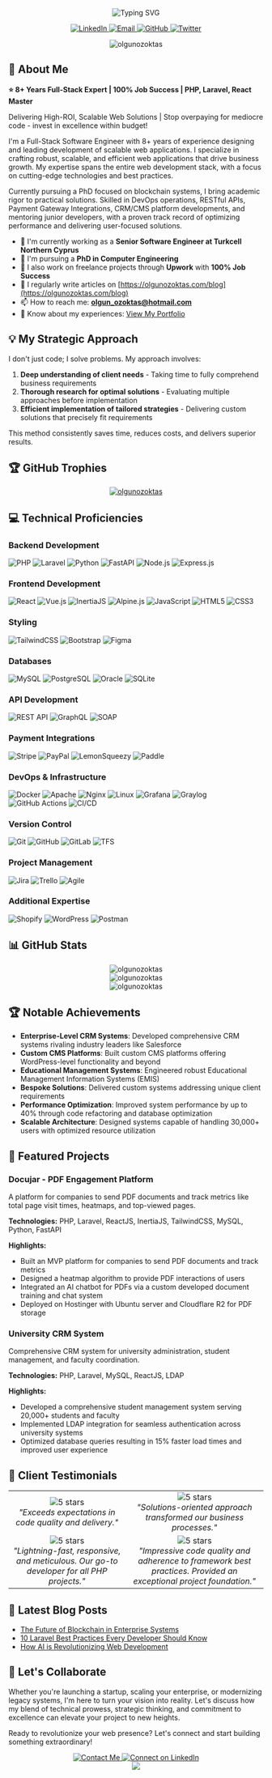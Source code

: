 <div align="center">
  <img src="https://readme-typing-svg.herokuapp.com?font=Fira+Code&weight=600&size=30&pause=1000&color=1E40AF&center=true&vCenter=true&random=false&width=600&height=100&lines=Hi+%F0%9F%91%8B%2C+I'm+Olgun+%C3%96zokta%C5%9F;8%2B+Years+Full-Stack+Expert;PHP+%7C+Laravel+%7C+React+Master;100%25+Job+Success+Rate" alt="Typing SVG" />
</div>

<p align="center">
  <a href="https://linkedin.com/in/olgunozoktas" target="_blank">
    <img src="https://img.shields.io/badge/LinkedIn-0077B5?style=for-the-badge&logo=linkedin&logoColor=white" alt="LinkedIn"/>
  </a>
  <a href="mailto:olgun_ozoktas@hotmail.com">
    <img src="https://img.shields.io/badge/Email-D14836?style=for-the-badge&logo=gmail&logoColor=white" alt="Email"/>
  </a>
  <a href="https://github.com/olgunozoktas" target="_blank">
    <img src="https://img.shields.io/badge/GitHub-100000?style=for-the-badge&logo=github&logoColor=white" alt="GitHub"/>
  </a>
  <a href="https://twitter.com/olgunozoktas" target="_blank">
    <img src="https://img.shields.io/badge/Twitter-1DA1F2?style=for-the-badge&logo=twitter&logoColor=white" alt="Twitter"/>
  </a>
</p>

<p align="center">
  <img src="https://komarev.com/ghpvc/?username=olgunozoktas&label=Profile%20views&color=1e40af&style=flat" alt="olgunozoktas" />
</p>

## 🚀 About Me

**⭐ 8+ Years Full-Stack Expert | 100% Job Success | PHP, Laravel, React Master**

Delivering High-ROI, Scalable Web Solutions | Stop overpaying for mediocre code - invest in excellence within budget!

I'm a Full-Stack Software Engineer with 8+ years of experience designing and leading development of scalable web applications. I specialize in crafting robust, scalable, and efficient web applications that drive business growth. My expertise spans the entire web development stack, with a focus on cutting-edge technologies and best practices.

Currently pursuing a PhD focused on blockchain systems, I bring academic rigor to practical solutions. Skilled in DevOps operations, RESTful APIs, Payment Gateway Integrations, CRM/CMS platform developments, and mentoring junior developers, with a proven track record of optimizing performance and delivering user-focused solutions.

- 🔭 I'm currently working as a **Senior Software Engineer at Turkcell Northern Cyprus**
- 🌱 I'm pursuing a **PhD in Computer Engineering**
- 💼 I also work on freelance projects through **Upwork** with **100% Job Success**
- 📝 I regularly write articles on [https://olgunozoktas.com/blog](https://olgunozoktas.com/blog)
- 📫 How to reach me: **olgun_ozoktas@hotmail.com**
- 📄 Know about my experiences: [View My Portfolio](https://olgunozoktas.com)

## 💡 My Strategic Approach

I don't just code; I solve problems. My approach involves:

1. **Deep understanding of client needs** - Taking time to fully comprehend business requirements
2. **Thorough research for optimal solutions** - Evaluating multiple approaches before implementation
3. **Efficient implementation of tailored strategies** - Delivering custom solutions that precisely fit requirements

This method consistently saves time, reduces costs, and delivers superior results.

## 🏆 GitHub Trophies
<p align="center">
  <a href="https://github.com/ryo-ma/github-profile-trophy">
    <img src="https://github-profile-trophy.vercel.app/?username=olgunozoktas&theme=algolia&column=4&margin-w=15&margin-h=15" alt="olgunozoktas" />
  </a>
</p>

## 💻 Technical Proficiencies

### Backend Development
![PHP](https://img.shields.io/badge/PHP-777BB4?style=for-the-badge&logo=php&logoColor=white)
![Laravel](https://img.shields.io/badge/Laravel-FF2D20?style=for-the-badge&logo=laravel&logoColor=white)
![Python](https://img.shields.io/badge/Python-3776AB?style=for-the-badge&logo=python&logoColor=white)
![FastAPI](https://img.shields.io/badge/FastAPI-009688?style=for-the-badge&logo=fastapi&logoColor=white)
![Node.js](https://img.shields.io/badge/Node.js-339933?style=for-the-badge&logo=nodedotjs&logoColor=white)
![Express.js](https://img.shields.io/badge/Express.js-000000?style=for-the-badge&logo=express&logoColor=white)

### Frontend Development
![React](https://img.shields.io/badge/React-20232A?style=for-the-badge&logo=react&logoColor=61DAFB)
![Vue.js](https://img.shields.io/badge/Vue.js-35495E?style=for-the-badge&logo=vuedotjs&logoColor=4FC08D)
![InertiaJS](https://img.shields.io/badge/Inertia.js-8F5BFD?style=for-the-badge&logo=inertia&logoColor=white)
![Alpine.js](https://img.shields.io/badge/Alpine.js-8BC0D0?style=for-the-badge&logo=alpine.js&logoColor=black)
![JavaScript](https://img.shields.io/badge/JavaScript-F7DF1E?style=for-the-badge&logo=javascript&logoColor=black)
![HTML5](https://img.shields.io/badge/HTML5-E34F26?style=for-the-badge&logo=html5&logoColor=white)
![CSS3](https://img.shields.io/badge/CSS3-1572B6?style=for-the-badge&logo=css3&logoColor=white)

### Styling
![TailwindCSS](https://img.shields.io/badge/Tailwind_CSS-38B2AC?style=for-the-badge&logo=tailwind-css&logoColor=white)
![Bootstrap](https://img.shields.io/badge/Bootstrap-563D7C?style=for-the-badge&logo=bootstrap&logoColor=white)
![Figma](https://img.shields.io/badge/Figma-F24E1E?style=for-the-badge&logo=figma&logoColor=white)

### Databases
![MySQL](https://img.shields.io/badge/MySQL-005C84?style=for-the-badge&logo=mysql&logoColor=white)
![PostgreSQL](https://img.shields.io/badge/PostgreSQL-316192?style=for-the-badge&logo=postgresql&logoColor=white)
![Oracle](https://img.shields.io/badge/Oracle-F80000?style=for-the-badge&logo=oracle&logoColor=white)
![SQLite](https://img.shields.io/badge/SQLite-07405E?style=for-the-badge&logo=sqlite&logoColor=white)

### API Development
![REST API](https://img.shields.io/badge/REST_API-02569B?style=for-the-badge&logo=rest&logoColor=white)
![GraphQL](https://img.shields.io/badge/GraphQL-E10098?style=for-the-badge&logo=graphql&logoColor=white)
![SOAP](https://img.shields.io/badge/SOAP-5A29E4?style=for-the-badge&logo=soap&logoColor=white)

### Payment Integrations
![Stripe](https://img.shields.io/badge/Stripe-626CD9?style=for-the-badge&logo=Stripe&logoColor=white)
![PayPal](https://img.shields.io/badge/PayPal-00457C?style=for-the-badge&logo=paypal&logoColor=white)
![LemonSqueezy](https://img.shields.io/badge/LemonSqueezy-FFC107?style=for-the-badge&logo=lemonsqueezy&logoColor=black)
![Paddle](https://img.shields.io/badge/Paddle-0C66FF?style=for-the-badge&logo=paddle&logoColor=white)

### DevOps & Infrastructure
![Docker](https://img.shields.io/badge/Docker-2CA5E0?style=for-the-badge&logo=docker&logoColor=white)
![Apache](https://img.shields.io/badge/Apache-D22128?style=for-the-badge&logo=Apache&logoColor=white)
![Nginx](https://img.shields.io/badge/Nginx-009639?style=for-the-badge&logo=nginx&logoColor=white)
![Linux](https://img.shields.io/badge/Linux-FCC624?style=for-the-badge&logo=linux&logoColor=black)
![Grafana](https://img.shields.io/badge/Grafana-F2F4F9?style=for-the-badge&logo=grafana&logoColor=orange&labelColor=F2F4F9)
![Graylog](https://img.shields.io/badge/Graylog-FF3633?style=for-the-badge&logo=graylog&logoColor=white)
![GitHub Actions](https://img.shields.io/badge/GitHub_Actions-2088FF?style=for-the-badge&logo=github-actions&logoColor=white)
![CI/CD](https://img.shields.io/badge/CI/CD-4A154B?style=for-the-badge&logo=jenkins&logoColor=white)

### Version Control
![Git](https://img.shields.io/badge/GIT-E44C30?style=for-the-badge&logo=git&logoColor=white)
![GitHub](https://img.shields.io/badge/GitHub-100000?style=for-the-badge&logo=github&logoColor=white)
![GitLab](https://img.shields.io/badge/GitLab-330F63?style=for-the-badge&logo=gitlab&logoColor=white)
![TFS](https://img.shields.io/badge/TFS-0078D7?style=for-the-badge&logo=azure-devops&logoColor=white)

### Project Management
![Jira](https://img.shields.io/badge/Jira-0052CC?style=for-the-badge&logo=Jira&logoColor=white)
![Trello](https://img.shields.io/badge/Trello-0052CC?style=for-the-badge&logo=trello&logoColor=white)
![Agile](https://img.shields.io/badge/Agile-47A248?style=for-the-badge&logo=agile&logoColor=white)

### Additional Expertise
![Shopify](https://img.shields.io/badge/Shopify-7AB55C?style=for-the-badge&logo=shopify&logoColor=white)
![WordPress](https://img.shields.io/badge/WordPress-21759B?style=for-the-badge&logo=wordpress&logoColor=white)
![Postman](https://img.shields.io/badge/Postman-FF6C37?style=for-the-badge&logo=Postman&logoColor=white)

## 📊 GitHub Stats

<div align="center">
  <img src="https://github-readme-stats.vercel.app/api/top-langs?username=olgunozoktas&show_icons=true&locale=en&layout=compact&theme=algolia" alt="olgunozoktas" />
</div>

<div align="center">
  <img src="https://github-readme-stats.vercel.app/api?username=olgunozoktas&show_icons=true&locale=en&theme=algolia" alt="olgunozoktas" />
</div>

<div align="center">
  <img src="https://github-readme-streak-stats.herokuapp.com/?user=olgunozoktas&theme=algolia" alt="olgunozoktas" />
</div>

## 🏆 Notable Achievements

- **Enterprise-Level CRM Systems**: Developed comprehensive CRM systems rivaling industry leaders like Salesforce
- **Custom CMS Platforms**: Built custom CMS platforms offering WordPress-level functionality and beyond
- **Educational Management Systems**: Engineered robust Educational Management Information Systems (EMIS)
- **Bespoke Solutions**: Delivered custom systems addressing unique client requirements
- **Performance Optimization**: Improved system performance by up to 40% through code refactoring and database optimization
- **Scalable Architecture**: Designed systems capable of handling 30,000+ users with optimized resource utilization

## 🚀 Featured Projects

### Docujar - PDF Engagement Platform
A platform for companies to send PDF documents and track metrics like total page visit times, heatmaps, and top-viewed pages.

**Technologies:** PHP, Laravel, ReactJS, InertiaJS, TailwindCSS, MySQL, Python, FastAPI

**Highlights:**
- Built an MVP platform for companies to send PDF documents and track metrics
- Designed a heatmap algorithm to provide PDF interactions of users
- Integrated an AI chatbot for PDFs via a custom developed document training and chat system
- Deployed on Hostinger with Ubuntu server and Cloudflare R2 for PDF storage

### University CRM System
Comprehensive CRM system for university administration, student management, and faculty coordination.

**Technologies:** PHP, Laravel, MySQL, ReactJS, LDAP

**Highlights:**
- Developed a comprehensive student management system serving 20,000+ students and faculty
- Implemented LDAP integration for seamless authentication across university systems
- Optimized database queries resulting in 15% faster load times and improved user experience

## 💬 Client Testimonials

<div align="center">
  <table>
    <tr>
      <td align="center">
        <img src="https://img.shields.io/badge/⭐⭐⭐⭐⭐-yellow?style=for-the-badge" alt="5 stars" /><br />
        <em>"Exceeds expectations in code quality and delivery."</em>
      </td>
      <td align="center">
        <img src="https://img.shields.io/badge/⭐⭐⭐⭐⭐-yellow?style=for-the-badge" alt="5 stars" /><br />
        <em>"Solutions-oriented approach transformed our business processes."</em>
      </td>
    </tr>
    <tr>
      <td align="center">
        <img src="https://img.shields.io/badge/⭐⭐⭐⭐⭐-yellow?style=for-the-badge" alt="5 stars" /><br />
        <em>"Lightning-fast, responsive, and meticulous. Our go-to developer for all PHP projects."</em>
      </td>
      <td align="center">
        <img src="https://img.shields.io/badge/⭐⭐⭐⭐⭐-yellow?style=for-the-badge" alt="5 stars" /><br />
        <em>"Impressive code quality and adherence to framework best practices. Provided an exceptional project foundation."</em>
      </td>
    </tr>
  </table>
</div>

## 📝 Latest Blog Posts
<!-- BLOG-POST-LIST:START -->
- [The Future of Blockchain in Enterprise Systems](https://olgunozoktas.com/blog/blockchain-enterprise-systems)
- [10 Laravel Best Practices Every Developer Should Know](https://olgunozoktas.com/blog/laravel-best-practices)
- [How AI is Revolutionizing Web Development](https://olgunozoktas.com/blog/ai-web-development)
<!-- BLOG-POST-LIST:END -->

## 🤝 Let's Collaborate

Whether you're launching a startup, scaling your enterprise, or modernizing legacy systems, I'm here to turn your vision into reality. Let's discuss how my blend of technical prowess, strategic thinking, and commitment to excellence can elevate your project to new heights.

Ready to revolutionize your web presence? Let's connect and start building something extraordinary!

<div align="center">
  <a href="mailto:olgun_ozoktas@hotmail.com">
    <img src="https://img.shields.io/badge/Contact_Me-1E40AF?style=for-the-badge&logo=gmail&logoColor=white" alt="Contact Me" />
  </a>
  <a href="https://linkedin.com/in/olgunozoktas" target="_blank">
    <img src="https://img.shields.io/badge/Connect_on_LinkedIn-0077B5?style=for-the-badge&logo=linkedin&logoColor=white" alt="Connect on LinkedIn" />
  </a>
</div>

<div align="center">
  <img src="https://capsule-render.vercel.app/api?type=waving&color=1e40af&height=120&section=footer" />
</div>
